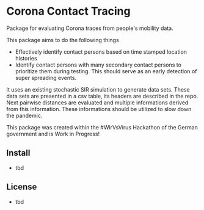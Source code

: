 # Corona Contact Tracing

Package for evaluating Corona traces from people's mobility data.

This package aims to do the following things

- Effectively identify contact persons based on time stamped location histories
- Identify contact persons with many secondary contact persons to prioritize them during testing.
This should serve as an early detection of super spreading events.

It uses an existing stochastic SIR simulation to generate data sets.
These data sets are presented in a csv table, its headers are described in the repo.
Next pairwise distances are evaluated and multiple informations derived from this information.
These informations should be utilized to slow down the pandemic.

This package was created within the #WirVsVirus Hackathon of the German government and is Work in Progress!

## Install

- tbd

## License

- tbd
